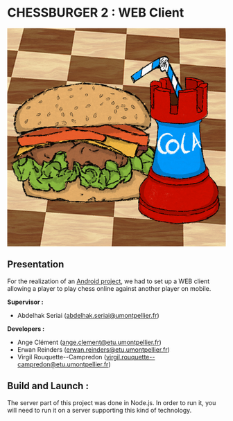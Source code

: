 # CHESSBURGER __2__ : WEB Client

<p align="center">
<img align="center" src="./res/drawable/img/logo.png"/>
</p>

## Presentation
For the realization of an [Android project](https://github.com/virgil-rouquettecampredon/ProjetMobile), we had to set up a WEB client allowing a player to play chess online against another player on mobile.

<b>Supervisor :</b>     
-  Abdelhak Seriai (abdelhak.seriai@umontpellier.fr) 

<b>Developers :</b>
- Ange Clément (ange.clement@etu.umontpellier.fr) 
- Erwan Reinders (erwan.reinders@etu.umontpellier.fr)
- Virgil Rouquette--Campredon (virgil.rouquette--campredon@etu.umontpellier.fr) 


## Build and Launch : 
The server part of this project was done in Node.js. In order to run it, you will need to run it on a server supporting this kind of technology.

